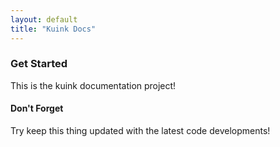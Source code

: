 ```yaml
---
layout: default
title: "Kuink Docs"
---
```


### Get Started
This is the kuink documentation project!


#### Don't Forget
Try keep this thing updated with the latest code developments!
